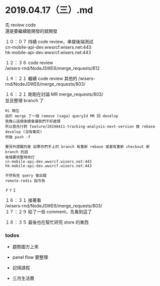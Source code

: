 # 2019.04.17（三）.md

先 review code  
還是要繼續能開發的就開發  

１０：０７ 持續 code review，串接後端測試  
cn-mobile-api-dev.wwsrcf.wisers.net:443  
hk-mobile-api-dev.wwsrcf.wisers.net:443  

１２：３６ code review  
/wisers-rnd/NodeJSWE6/merge_requests/812  

１４：２１ 繼續 code review 其他的
/wisers-rnd/NodeJSWE6/merge_requests/803/

１６：２１ 剛剛在討論 MR merge_requests/803/  
並且整理 branch 了

```
Hi 兩位
由於 merge 了一個 remove (saga) queryId MR 回 develop  
我擔心這個後續會讓我們不好處理
所以我先行對 feature/20190411-tracking-analysis-next-version 做 rebase develop (沒有衝突)
然後 push -f 

要另外提醒的是 如果你們手上的 branch 有重新 rebase 或者有重新 checkout 新 branch 的話
後端要改暫時改打
cn-mobile-api-dev.wwsrcf.wisers.net:443  
hk-mobile-api-dev.wwsrcf.wisers.net:443  

不然有些 query 會出錯
remote-redis 指令為

ＦＹＩ
```

１６：３１ 接著看  
/wisers-rnd/NodeJSWE6/merge_requests/803/  
１７：２９ 給了一些 comment，先看到這了  

１８：３５ 最後也在幫忙研究 store 的東西


### todos
- 趨勢圖方上來
- panel flow 要整理

- 記得請假
- 三月生活費
